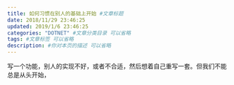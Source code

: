 ```yaml
---
title: 如何习惯在别人的基础上开始 #文章标题
date: 2018/11/29 23:46:25
updated: 2019/1/6 23:46:25
categories: "DOTNET" #文章分类目录 可以省略
tags: #文章标签 可以省略
description: #你对本页的描述 可以省略
---
```


写一个功能，别人的实现不好，或者不合适，然后想着自己重写一套。但我们不能总是从头开始，